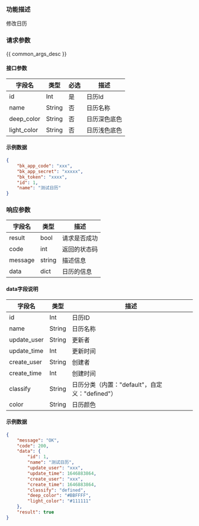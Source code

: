 ### 功能描述

修改日历

### 请求参数

{{ common_args_desc }}

#### 接口参数

| 字段名      | 类型   | 必选 | 描述         |
| ----------- | ------ | ---- | ------------ |
| id          | Int    | 是   | 日历Id       |
| name        | String | 否   | 日历名称     |
| deep_color  | String | 否   | 日历深色底色 |
| light_color | String | 否   | 日历浅色底色 |

#### 示例数据

```json
{
    "bk_app_code": "xxx",
    "bk_app_secret": "xxxxx",
    "bk_token": "xxxx",
    "id": 1,
    "name": "测试日历"
}
```

### 响应参数

| 字段名  | 类型   | 描述         |
| ------- | ------ | ------------ |
| result  | bool   | 请求是否成功 |
| code    | int    | 返回的状态码 |
| message | string | 描述信息     |
| data    | dict   | 日历的信息   |

#### data字段说明

| 字段名      | 类型   | 描述                                           |
| ----------- | ------ | ---------------------------------------------- |
| id          | Int    | 日历ID                                         |
| name        | String | 日历名称                                       |
| update_user | String | 更新者                                         |
| update_time | Int    | 更新时间                                       |
| create_user | String | 创建者                                         |
| create_time | Int    | 创建时间                                       |
| classify    | String | 日历分类（内置："default"，自定义："defined"） |
| color       | String | 日历颜色                                       |

#### 示例数据

```json
{
    "message": "OK",
    "code": 200,
    "data": {
        "id": 1,
        "name": "测试日历",
        "update_user": "xxx",
        "update_time": 1646883864,
        "create_user": "xxx",
        "create_time": 1646883864,
        "classify": "defined",
        "deep_color": "#BBFFFF",
        "light_color": "#111111"
    },
    "result": true
}
```